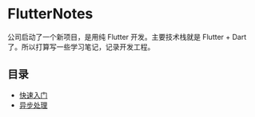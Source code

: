 # FlutterNotes

公司启动了一个新项目，是用纯 Flutter 开发。主要技术栈就是 Flutter + Dart 了。所以打算写一些学习笔记，记录开发工程。

## 目录

- [快速入门](./notes/入门.md)
- [异步处理](./Notes/Darty异步入门.md)

